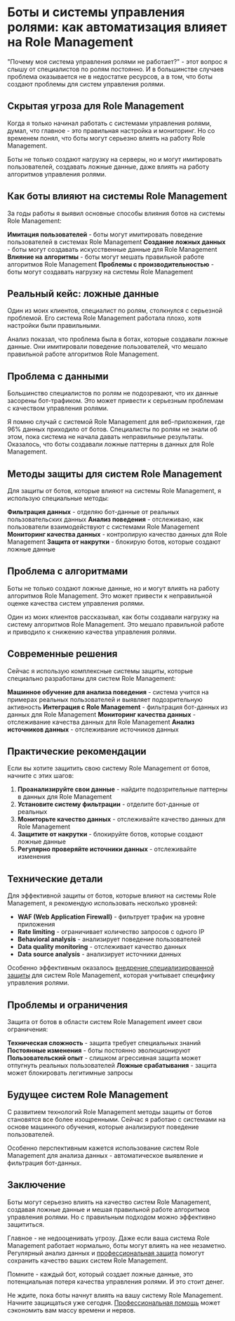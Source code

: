 ﻿# Боты и системы управления ролями: как автоматизация влияет на Role Management

"Почему моя система управления ролями не работает?" - этот вопрос я слышу от специалистов по ролям постоянно. И в большинстве случаев проблема оказывается не в недостатке ресурсов, а в том, что боты создают проблемы для систем управления ролями.

## Скрытая угроза для Role Management

Когда я только начинал работать с системами управления ролями, думал, что главное - это правильная настройка и мониторинг. Но со временем понял, что боты могут серьезно влиять на работу Role Management.

Боты не только создают нагрузку на серверы, но и могут имитировать пользователей, создавать ложные данные, даже влиять на работу алгоритмов управления ролями.

## Как боты влияют на системы Role Management

За годы работы я выявил основные способы влияния ботов на системы Role Management:

**Имитация пользователей** - боты могут имитировать поведение пользователей в системах Role Management
**Создание ложных данных** - боты могут создавать искусственные данные для Role Management
**Влияние на алгоритмы** - боты могут мешать правильной работе алгоритмов Role Management
**Проблемы с производительностью** - боты могут создавать нагрузку на системы Role Management

## Реальный кейс: ложные данные

Один из моих клиентов, специалист по ролям, столкнулся с серьезной проблемой. Его система Role Management работала плохо, хотя настройки были правильными.

Анализ показал, что проблема была в ботах, которые создавали ложные данные. Они имитировали поведение пользователей, что мешало правильной работе алгоритмов Role Management.

## Проблема с данными

Большинство специалистов по ролям не подозревают, что их данные засорены бот-трафиком. Это может привести к серьезным проблемам с качеством управления ролями.

Я помню случай с системой Role Management для веб-приложения, где 96% данных приходило от ботов. Специалисты по ролям не знали об этом, пока система не начала давать неправильные результаты. Оказалось, что боты создавали ложные паттерны в данных для Role Management.

## Методы защиты для систем Role Management

Для защиты от ботов, которые влияют на системы Role Management, я использую специальные методы:

**Фильтрация данных** - отделяю бот-данные от реальных пользовательских данных
**Анализ поведения** - отслеживаю, как пользователи взаимодействуют с системами Role Management
**Мониторинг качества данных** - контролирую качество данных для Role Management
**Защита от накрутки** - блокирую ботов, которые создают ложные данные

## Проблема с алгоритмами

Боты не только создают ложные данные, но и могут влиять на работу алгоритмов Role Management. Это может привести к неправильной оценке качества систем управления ролями.

Один из моих клиентов рассказывал, как боты создавали нагрузку на систему алгоритмов Role Management. Это мешало правильной работе и приводило к снижению качества управления ролями.

## Современные решения

Сейчас я использую комплексные системы защиты, которые специально разработаны для систем Role Management:

**Машинное обучение для анализа поведения** - система учится на примерах реальных пользователей и выявляет подозрительную активность
**Интеграция с Role Management** - фильтрация бот-данных из данных для Role Management
**Мониторинг качества данных** - отслеживание качества данных для Role Management
**Анализ источников данных** - отслеживание источников данных

## Практические рекомендации

Если вы хотите защитить свою систему Role Management от ботов, начните с этих шагов:

1. **Проанализируйте свои данные** - найдите подозрительные паттерны в данных для Role Management
2. **Установите систему фильтрации** - отделите бот-данные от реальных
3. **Мониторьте качество данных** - отслеживайте качество данных для Role Management
4. **Защитите от накрутки** - блокируйте ботов, которые создают ложные данные
5. **Регулярно проверяйте источники данных** - отслеживайте изменения

## Технические детали

Для эффективной защиты от ботов, которые влияют на системы Role Management, я рекомендую использовать несколько уровней:

- **WAF (Web Application Firewall)** - фильтрует трафик на уровне приложения
- **Rate limiting** - ограничивает количество запросов с одного IP
- **Behavioral analysis** - анализирует поведение пользователей
- **Data quality monitoring** - отслеживает качество данных
- **Data source analysis** - анализирует источники данных

Особенно эффективным оказалось [внедрение специализированной защиты](https://progaem.com/ustanovka-antibota-usluga-po-zashhite-ot-botov-vashih-sajtov-na-razlichnyh-cms-sistemah.html) для систем Role Management, которая учитывает специфику управления ролями.

## Проблемы и ограничения

Защита от ботов в области систем Role Management имеет свои ограничения:

**Техническая сложность** - защита требует специальных знаний
**Постоянные изменения** - боты постоянно эволюционируют
**Пользовательский опыт** - слишком агрессивная защита может отпугнуть реальных пользователей
**Ложные срабатывания** - защита может блокировать легитимные запросы

## Будущее систем Role Management

С развитием технологий Role Management методы защиты от ботов становятся все более изощренными. Сейчас я работаю с системами на основе машинного обучения, которые анализируют поведение пользователей.

Особенно перспективным кажется использование систем Role Management для анализа данных - автоматическое выявление и фильтрация бот-данных.

## Заключение

Боты могут серьезно влиять на качество систем Role Management, создавая ложные данные и мешая правильной работе алгоритмов управления ролями. Но с правильным подходом можно эффективно защититься.

Главное - не недооценивать угрозу. Даже если ваша система Role Management работает нормально, боты могут влиять на нее незаметно. Регулярный анализ данных и [профессиональная защита](https://progaem.com/ustanovka-antibota-usluga-po-zashhite-ot-botov-vashih-sajtov-na-razlichnyh-cms-sistemah.html) помогут сохранить качество ваших систем Role Management.

Помните - каждый бот, который создает ложные данные, это потенциальная потеря качества управления ролями. И это стоит денег.

Не ждите, пока боты начнут влиять на вашу систему Role Management. Начните защищаться уже сегодня. [Профессиональная помощь](https://progaem.com/ustanovka-antibota-usluga-po-zashhite-ot-botov-vashih-sajtov-na-razlichnyh-cms-sistemah.html) может сэкономить вам массу времени и нервов.
